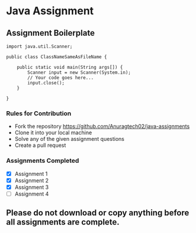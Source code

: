 # Java Assignment

## Assignment Boilerplate

    import java.util.Scanner;

    public class ClassNameSameAsFileName {

        public static void main(String args[]) {
            Scanner input = new Scanner(System.in);
            // Your code goes here...
            input.close();
        }

    }

### Rules for Contribution

- Fork the repository https://github.com/Anuragtech02/java-assignments
- Clone it into your local machine
- Solve any of the given assignment questions
- Create a pull request

### Assignments Completed

- [x] Assignment 1
- [x] Assignment 2
- [x] Assignment 3
- [ ] Assignment 4

## Please do not download or copy anything before all assignments are complete.
